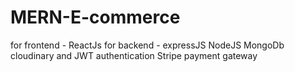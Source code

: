 # MERN-E-commerce
for frontend - ReactJs
for backend - expressJS NodeJS MongoDb
cloudinary and JWT authentication
Stripe payment gateway

